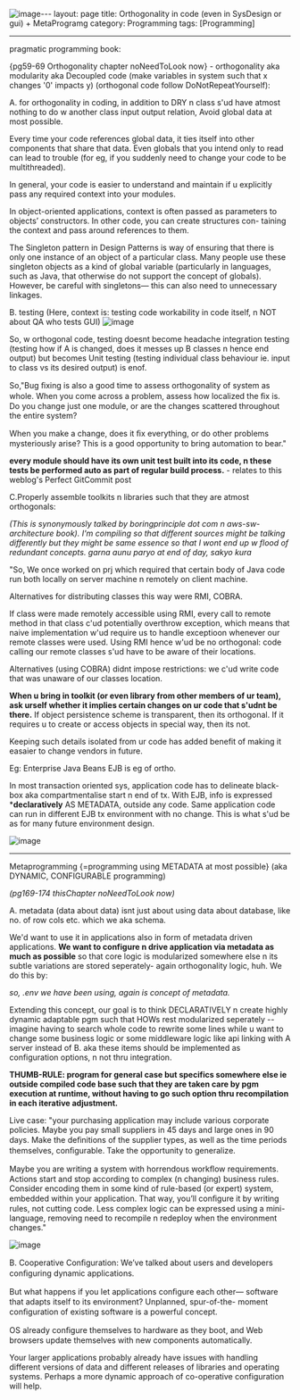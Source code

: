 ![image](https://github.com/user-attachments/assets/33d2a272-3f31-4614-a482-9ad35a8c886e)---
layout: page
title: Orthogonality in code (even in SysDesign or gui) + MetaProgramg
category: Programming
tags: [Programming]

---
pragmatic programming book: 

{pg59-69 Orthogonality chapter noNeedToLook now} - orthogonality aka modularity aka Decoupled code (make variables in system such that x changes '0' impacts y) (orthogonal code follow DoNotRepeatYourself): 

A. for orthogonality in coding, in addition to DRY n class s'ud have atmost nothing to do w another class input output relation, Avoid global data at most possible. 

Every time your code references global data, it ties itself into other components that share that data. Even globals that you intend only to read can lead to trouble (for eg, if you suddenly need to change your code to be multithreaded).

In general, your code is easier to understand and maintain if u explicitly pass any required context into your modules. 

In object-oriented applications, context is often passed as parameters to objects’ constructors. In other code, you can create structures con-
taining the context and pass around references to them. 

The Singleton pattern in Design Patterns is way of ensuring that there is only one instance of an object of a particular
class. Many people use these singleton objects as a kind of global variable (particularly in languages, such as Java, that otherwise do
not support the concept of globals). However, be careful with singletons— this can also need to unnecessary linkages.

B. testing (Here, context is: testing code workability in code itself, n NOT about QA who tests GUI)
![image](https://github.com/user-attachments/assets/90de2e54-99cb-42e4-a418-88874f50cb3b)

So, w orthogonal code, testing doesnt become headache integration testing (testing how if A is changed, does it messes up B classes n hence end output) but becomes Unit testing (testing individual class behaviour ie. input to class vs its desired output) is enof. 

So,"Bug ﬁxing is also a good time to assess orthogonality of system as whole. When you come across a problem, assess how localized the ﬁx is. Do you change just one module, or are the changes scattered throughout the entire system? 

When you make a change, does it ﬁx everything, or do other problems mysteriously arise? This is a good opportunity to bring automation to bear."

**every module should have its own unit test built into its code, n these tests be performed auto as part of regular build process.** - relates to this weblog's Perfect GitCommit post

C.Properly assemble toolkits n libraries such that they are atmost orthogonals:

_(This is synonymously talked by boringprinciple dot com n aws-sw-architecture book). I'm compiling so that different sources might be talking differently but they might be same essence so that I wont end up w flood of redundant concepts. garna aunu paryo at end of day, sakyo kura_

"So, We once worked on prj which required that certain body of Java code run both locally on server machine n remotely on client machine. 

Alternatives for distributing classes this way were RMI, COBRA. 

If class were made remotely accessible using RMI, every call to remote method in that class c'ud potentially overthrow exception, which means that naive implementation w'ud require us to handle exceptioon whenever our remote classes were used. Using RMI hence w'ud be no orthogonal: code calling our remote classes s'ud have to be aware of their locations. 

Alternatives (using COBRA) didnt impose restrictions: we c'ud write code that was unaware of our classes location.    

**When u bring in toolkit (or even library from other members of ur team), ask urself whether it implies certain changes on ur code that s'udnt be there.** If object persistence scheme is transparent, then its orthogonal. If it requires u to create or access objects in special way, then its not. 

Keeping such details isolated from ur code has added benefit of making it easaier to change vendors in future.    

Eg: Enterprise Java Beans EJB is eg of ortho. 

In most transaction oriented sys, application code has to delineate black-box aka compartmentalise start n end of tx. With EJB, info is expressed ***declaratively** AS METADATA, outside any code. Same application code can run in different EJB tx environment with no change. This is what s'ud be as for many future environment design.  

![image](https://github.com/user-attachments/assets/79847b15-9bf7-4fbe-828b-115c7da0d3f6)

---
Metaprogramming {=programming using METADATA at most possible} (aka DYNAMIC, CONFIGURABLE programming)

_(pg169-174 thisChapter noNeedToLook now)_

A. metadata (data about data) isnt just about using data about database, like no. of row cols etc. which we aka schema. 

We'd want to use it in applications also in form of metadata driven applications. 
**We want to configure n drive application via metadata as much as possible** so that core logic is modularized somewhere else n its subtle variations are stored seperately- again orthogonality logic, huh. We do this by:

_so, .env we have been using, again is concept of metadata._

Extending this concept, our goal is to think DECLARATIVELY n create highly dynamic adaptable pgm such that HOWs rest modularized seperately -- imagine having to search whole code to rewrite some lines while u want to change some business logic or some middleware logic like api linking with A server instead of B. aka these items should be implemented as configuration options, n not thru integration. 

**THUMB-RULE: program for general case but specifics somewhere else ie outside compiled code base such that they are taken care by pgm execution at runtime, without having to go such option thru recompilation in each iterative adjustment.**

Live case: "your purchasing application may include various corporate policies. Maybe you pay small suppliers in 45 days and large ones in 90 days. Make the deﬁnitions of the supplier types, as well as the time periods themselves, conﬁgurable. Take the opportunity to generalize.

Maybe you are writing a system with horrendous workﬂow requirements. Actions start and stop according to complex (n changing) business rules. Consider encoding them in some kind of rule-based (or expert) system, embedded within your application. That way, you’ll conﬁgure it by writing rules, not cutting code.
Less complex logic can be expressed using a mini-language, removing need to recompile n redeploy when the environment changes."

![image](https://github.com/user-attachments/assets/847e8874-32e4-4250-a1dd-6926c8c383b9)

B. Cooperative Conﬁguration: We’ve talked about users and developers conﬁguring dynamic applications. 

But what happens if you let applications conﬁgure each other— software that adapts itself to its environment? Unplanned, spur-of-the-
moment conﬁguration of existing software is a powerful concept.

OS already conﬁgure themselves to hardware as they boot, and Web browsers update themselves with new components automatically.

Your larger applications probably already have issues with handling different versions of data and different releases of libraries and operating systems. Perhaps a more dynamic approach of co-operative configuration will help.
